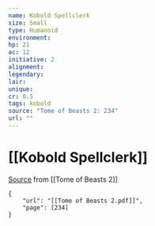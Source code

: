 ```yaml
---
name: Kobold Spellclerk
size: Small
type: Humanoid
environment: 
hp: 21
ac: 12
initiative: 2
alignment: 
legendary: 
lair: 
unique: 
cr: 0.5
tags: kobold
source: "Tome of Beasts 2: 234"
url: ""
---
```

# [[Kobold Spellclerk]]

[Source](zotero://open-pdf/library/items/9UQIAB6R?page=234) from [[Tome of Beasts 2]]

```pdf
{
	"url": "[[Tome of Beasts 2.pdf]]",
	"page": [234]
}
```

